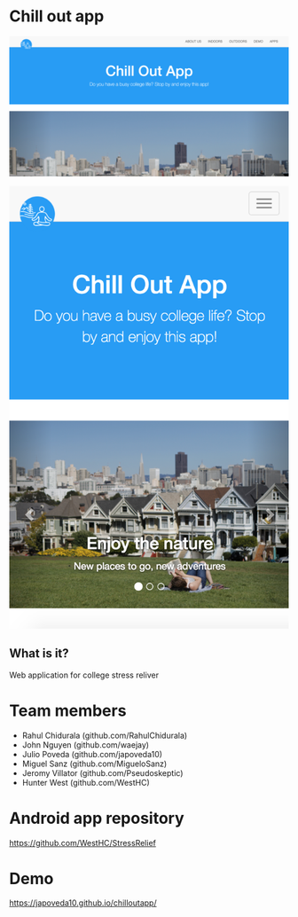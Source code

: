 # Chill out app

![chillOutApp][image1]

[image1]: https://raw.githubusercontent.com/japoveda10/chilloutapp/master/images/homepage.png

![chillOutAppMobile][image2]

[image2]: https://raw.githubusercontent.com/japoveda10/chilloutapp/master/images/mobile_homepage.png

## What is it?

Web application for college stress reliver

# Team members
* Rahul Chidurala (github.com/RahulChidurala)
* John Nguyen (github.com/waejay)
* Julio Poveda (github.com/japoveda10)
* Miguel Sanz (github.com/MigueloSanz)
* Jeromy Villator (github.com/Pseudoskeptic)
* Hunter West (github.com/WestHC)

# Android app repository
https://github.com/WestHC/StressRelief

# Demo
https://japoveda10.github.io/chilloutapp/
